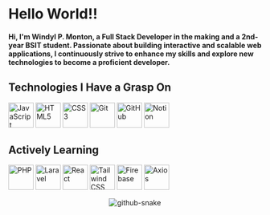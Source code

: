 <h1 align="left">Hello World!!</h1>

<h4 align="left">
  Hi, I'm Windyl P. Monton, a Full Stack Developer in the making and a 2nd-year BSIT student. 
  Passionate about building interactive and scalable web applications, I continuously strive to enhance my skills and explore new technologies to become a proficient developer.
</h4>

<h2 align="left">Technologies I Have a Grasp On</h2>

<div align="left">
  <img src="https://cdn.jsdelivr.net/gh/devicons/devicon/icons/javascript/javascript-original.svg" title="JavaScript" width="50" height="50"/>  
  <img src="https://cdn.jsdelivr.net/gh/devicons/devicon/icons/html5/html5-original.svg" title="HTML5" width="50" height="50"/>  
  <img src="https://cdn.jsdelivr.net/gh/devicons/devicon/icons/css3/css3-original.svg" title="CSS3" width="50" height="50"/>  
  <img src="https://cdn.jsdelivr.net/gh/devicons/devicon/icons/git/git-original.svg" title="Git" width="50" height="50"/>  
  <img src="https://cdn.jsdelivr.net/gh/devicons/devicon/icons/github/github-original.svg" title="GitHub" width="50" height="50"/>  
  <img src="https://cdn.jsdelivr.net/gh/devicons/devicon/icons/notion/notion-original.svg" title="Notion" width="50" height="50"/>
</div>

<h2 align="left">Actively Learning</h2>

<div align="left">
  <img src="https://cdn.jsdelivr.net/gh/devicons/devicon/icons/php/php-original.svg" title="PHP" width="50" height="50"/>  
  <img src="https://cdn.jsdelivr.net/gh/devicons/devicon/icons/laravel/laravel-original.svg" title="Laravel" width="50" height="50"/>  
  <img src="https://cdn.jsdelivr.net/gh/devicons/devicon/icons/react/react-original.svg" title="React" width="50" height="50"/>  
  <img src="https://cdn.jsdelivr.net/gh/devicons/devicon/icons/tailwindcss/tailwindcss-original.svg" title="Tailwind CSS" width="50" height="50"/>  
  <img src="https://cdn.jsdelivr.net/gh/devicons/devicon/icons/firebase/firebase-plain.svg" title="Firebase" width="50" height="50"/>
  <img src="https://cdn.jsdelivr.net/gh/devicons/devicon/icons/axios/axios-original.svg" title="Axios" width="50" height="50"/>
</div>

<p align="center">
  <picture>
    <source media="(prefers-color-scheme: dark)" srcset="https://raw.githubusercontent.com/MERNMagician/MERNMagician/output/github-snake-dark.svg" />
    <source media="(prefers-color-scheme: light)" srcset="https://raw.githubusercontent.com/MERNMagician/MERNMagician/output/github-snake.svg" />
    <img alt="github-snake" src="https://raw.githubusercontent.com/MERNMagician/MERNMagician/output/github-snake.svg" />
  </picture>
</p>
